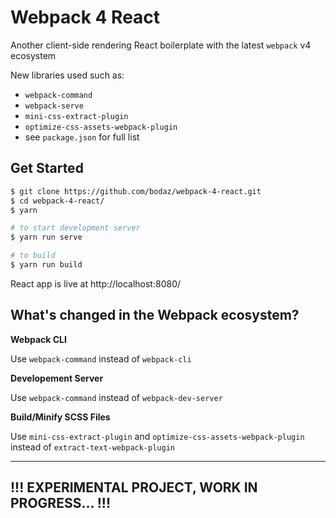 # Webpack 4 React

Another client-side rendering React boilerplate with the latest `webpack` v4 ecosystem

New libraries used such as:

- `webpack-command`
- `webpack-serve`
- `mini-css-extract-plugin`
- `optimize-css-assets-webpack-plugin`
- see `package.json` for full list

## Get Started

```bash
$ git clone https://github.com/bodaz/webpack-4-react.git
$ cd webpack-4-react/
$ yarn

# to start development server
$ yarn run serve

# to build
$ yarn run build
```

React app is live at http://localhost:8080/

## What's changed in the Webpack ecosystem?

**Webpack CLI**

Use `webpack-command` instead of `webpack-cli`

**Developement Server**

Use `webpack-command` instead of `webpack-dev-server`

**Build/Minify SCSS Files**

Use `mini-css-extract-plugin` and `optimize-css-assets-webpack-plugin` instead of `extract-text-webpack-plugin`

---

## !!! EXPERIMENTAL PROJECT, WORK IN PROGRESS... !!!
